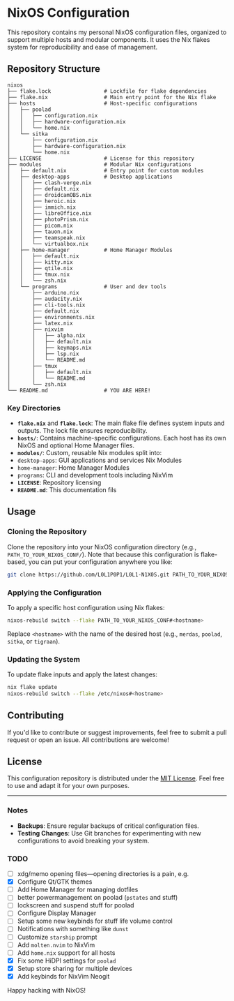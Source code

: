 # NixOS Configuration

This repository contains my personal NixOS configuration files, organized to support multiple hosts and modular components. It uses the Nix flakes system for reproducibility and ease of management.

## Repository Structure

```plaintext
nixos
├── flake.lock                 # Lockfile for flake dependencies
├── flake.nix                  # Main entry point for the Nix flake
├── hosts                      # Host-specific configurations
│   ├── poolad
│   │   ├── configuration.nix
│   │   ├── hardware-configuration.nix
│   │   └── home.nix
│   └── sitka
│       ├── configuration.nix
│       ├── hardware-configuration.nix
│       └── home.nix
├── LICENSE                    # License for this repository
├── modules                    # Modular Nix configurations
│   ├── default.nix            # Entry point for custom modules
│   ├── desktop-apps           # Desktop applications
│   │   ├── clash-verge.nix
│   │   ├── default.nix
│   │   ├── droidcamOBS.nix
│   │   ├── heroic.nix
│   │   ├── immich.nix
│   │   ├── libreOffice.nix
│   │   ├── photoPrism.nix
│   │   ├── picom.nix
│   │   ├── tauon.nix
│   │   ├── teamspeak.nix
│   │   └── virtualbox.nix
│   ├── home-manager           # Home Manager Modules
│   │   ├── default.nix
│   │   ├── kitty.nix
│   │   ├── qtile.nix
│   │   ├── tmux.nix
│   │   └── zsh.nix
│   └── programs               # User and dev tools
│       ├── arduino.nix
│       ├── audacity.nix
│       ├── cli-tools.nix
│       ├── default.nix
│       ├── environments.nix
│       ├── latex.nix
│       ├── nixvim
│       │   ├── alpha.nix
│       │   ├── default.nix
│       │   ├── keymaps.nix
│       │   ├── lsp.nix
│       │   └── README.md
│       ├── tmux
│       │   ├── default.nix
│       │   └── README.md
│       └── zsh.nix
└── README.md                  # YOU ARE HERE!
```

### Key Directories 
- **`flake.nix`** and **`flake.lock`**: The main flake file defines system inputs and outputs. The lock file ensures reproducibility.
- **`hosts/`**: Contains machine-specific configurations. Each host has its own NixOS and optional Home Manager files.
- **`modules/`**: Custom, reusable Nix modules split into:
- `desktop-apps`: GUI applications and services Nix Modules
- `home-manager`: Home Manager Modules
- `programs`: CLI and development tools including NixVim
- **`LICENSE`**: Repository licensing
- **`README.md`**: This documentation fils

## Usage

### Cloning the Repository

Clone the repository into your NixOS configuration directory (e.g., `PATH_TO_YOUR_NIXOS_CONF/`). Note that because this configuration is flake-based, you can put your configuration anywhere you like:

```bash
git clone https://github.com/L0L1P0P1/L0L1-N1X0S.git PATH_TO_YOUR_NIXOS_CONF/
```

### Applying the Configuration

To apply a specific host configuration using Nix flakes:

```bash
nixos-rebuild switch --flake PATH_TO_YOUR_NIXOS_CONF#<hostname>
```

Replace `<hostname>` with the name of the desired host (e.g., `merdas`, `poolad`, `sitka`, or `tigraan`).

### Updating the System

To update flake inputs and apply the latest changes:

```bash
nix flake update
nixos-rebuild switch --flake /etc/nixos#<hostname>
```

## Contributing

If you'd like to contribute or suggest improvements, feel free to submit a pull request or open an issue. All contributions are welcome!

## License

This configuration repository is distributed under the [MIT License](LICENSE). Feel free to use and adapt it for your own purposes.

---

### Notes

- **Backups**: Ensure regular backups of critical configuration files.
- **Testing Changes**: Use Git branches for experimenting with new configurations to avoid breaking your system.

### TODO
- [ ] xdg/memo opening files—opening directories is a pain, e.g.
- [x] Configure Qt/GTK themes
- [ ] Add Home Manager for managing dotfiles
- [ ] better powermanagement on poolad (`pstates` and stuff)
- [ ] lockscreen and suspend stuff for poolad
- [ ] Configure Display Manager
- [ ] Setup some new keybinds for stuff life volume control
- [ ] Notifications with something like `dunst`
- [ ] Customize `starship` prompt
- [ ] Add `molten.nvim` to NixVim
- [ ] Add `home.nix` support for all hosts
- [x] Fix some HiDPI settings for `poolad`
- [x] Setup store sharing for multiple devices
- [x] Add keybinds for NixVim Neogit

Happy hacking with NixOS!
